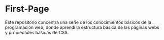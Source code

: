 # First-Page

Este repositorio concentra una serie de los conocimientos básicos de la programación web, donde aprendí
la estructura básica de las páginas webs y propiedades básicas de CSS.
